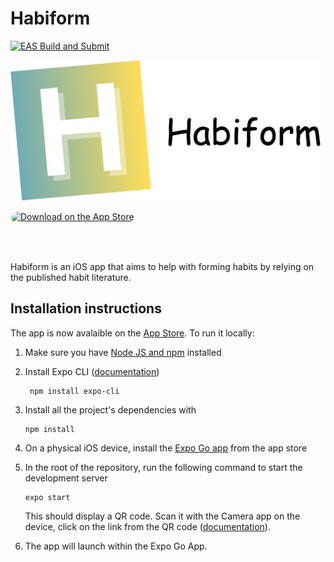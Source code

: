 # Habiform

[![EAS Build and Submit](https://github.com/goleos/HabitApplication/actions/workflows/submit_ios_app.yml/badge.svg)](https://github.com/goleos/HabitApplication/actions/workflows/submit_ios_app.yml)

![HabiformLogo](AppLogo.png)


<a href="https://apps.apple.com/us/app/habiform/id6471245234?itsct=apps_box_badge&amp;itscg=30200" style="display: inline-block; overflow: hidden; border-radius: 13px; width: 230px; height: 63px;"><img src="https://tools.applemediaservices.com/api/badges/download-on-the-app-store/black/en-us?size=250x83&amp;releaseDate=1708214400" alt="Download on the App Store" style="border-radius: 13px; width: 230px; height: 63px;"></a>

Habiform is an iOS app that aims to help with forming habits by relying on the published habit literature.

## Installation instructions

The app is now avalaible on the [App Store](https://apps.apple.com/us/app/habiform/id6471245234?itsct=apps_box_link&itscg=30200). To run it locally:

1. Make sure you have [Node JS and npm](https://nodejs.org/en/download) installed

2. Install Expo CLI ([documentation](https://docs.expo.dev/more/expo-cli/#installation))
   
   ```shell
    npm install expo-cli
   ```

3. Install all the project's dependencies with

   ```shell
   npm install
   ```

4. On a physical iOS device, install the [Expo Go app](https://itunes.apple.com/app/apple-store/id982107779) from the app store

5. In the root of the repository, run the following command to start the development server
    ```shell
   expo start
   ```
   This should display a QR code. Scan it with the Camera app on the device, click on the link from the QR code ([documentation](https://docs.expo.dev/more/expo-cli/#develop)).

6. The app will launch within the Expo Go App.
